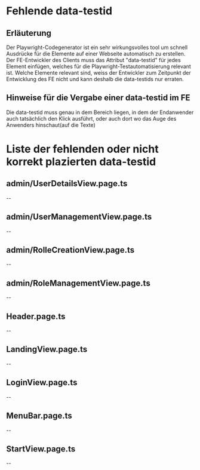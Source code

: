 # Fehlende data-testid
## Erläuterung
Der Playwright-Codegenerator ist ein sehr wirkungsvolles tool um schnell Ausdrücke für die Elemente auf einer Webseite automatisch zu erstellen.
Der FE-Entwickler des Clients muss das Attribut "data-testid" für jedes Element einfügen, welches für die Playwright-Testautomatisierung relevant ist.
Welche Elemente relevant sind, weiss der Entwickler zum Zeitpunkt der Entwicklung des FE nicht und kann deshalb die data-testids nur erraten.

## Hinweise für die Vergabe einer data-testid im FE
Die data-testid muss genau in dem Bereich liegen, in dem der Endanwender auch tatsächlich den Klick ausführt, oder auch dort wo das Auge des Anwenders hinschaut(auf die Texte)

# Liste der fehlenden oder nicht korrekt plazierten data-testid
## admin/UserDetailsView.page.ts
--

## admin/UserManagementView.page.ts
--

## admin/RolleCreationView.page.ts
--

## admin/RoleManagementView.page.ts
--

## Header.page.ts
--

## LandingView.page.ts
--

## LoginView.page.ts
--

## MenuBar.page.ts
--

## StartView.page.ts
--

